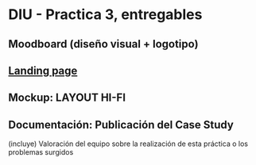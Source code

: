 # DIU - Practica 3, entregables

## Moodboard (diseño visual + logotipo)   


## [Landing page](https://github.com/jhavimg/DIU/blob/master/P3/Moodboard.png)


## Mockup: LAYOUT HI-FI


## Documentación: Publicación del Case Study


(incluye) Valoración del equipo sobre la realización de esta práctica o los problemas surgidos
 

